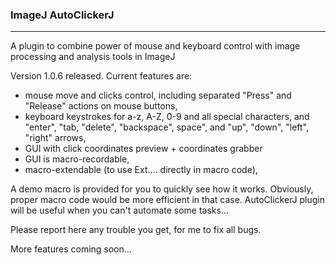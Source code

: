 ### **ImageJ AutoClickerJ**
-------------------------------------------
A plugin to combine power of mouse and keyboard control with image processing and analysis tools in ImageJ

Version 1.0.6 released. 
Current features are:
- mouse move and clicks control, including separated "Press" and "Release" actions on mouse buttons,
- keyboard keystrokes for a-z, A-Z, 0-9 and all special characters, and "enter", "tab, "delete", "backspace", space", and "up", "down", "left", "right" arrows,
- GUI with click coordinates preview + coordinates grabber
- GUI is macro-recordable,
- macro-extendable (to use Ext.<Action>... directly in macro code),

A demo macro is provided for you to quickly see how it works. Obviously, proper macro code would be more efficient in that case. AutoClickerJ plugin will be useful when you can't automate some tasks...

Please report here any trouble you get, for me to fix all bugs.

More features coming soon...

